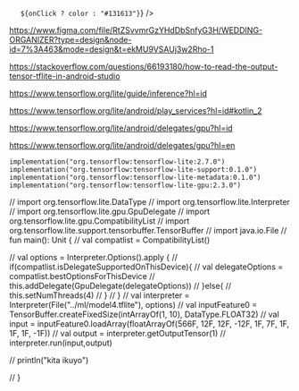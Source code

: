 <svg
        width="20"
        height="22"
        viewBox="0 0 20 22"
        stroke="none"
        xmlns="http://www.w3.org/2000/svg"
      >
        <path
          d="M0.500397 7.86013L9.5004 13.0601C9.65242 13.1479 9.82486 13.1941 10.0004 13.1941C10.1759 13.1941 10.3484 13.1479 10.5004 13.0601L19.5004 7.86013C19.6515 7.77287 19.7772 7.64758 19.8649 7.49671C19.9526 7.34584 19.9993 7.17464 20.0004 7.00013C20.0011 6.82392 19.9552 6.65065 19.8674 6.49787C19.7796 6.3451 19.653 6.21823 19.5004 6.13013L10.5004 0.940127C10.3484 0.852359 10.1759 0.806152 10.0004 0.806152C9.82486 0.806152 9.65242 0.852359 9.5004 0.940127L0.500397 6.13013C0.347792 6.21823 0.221178 6.3451 0.133375 6.49787C0.0455716 6.65065 -0.000302856 6.82392 0.000396711 7.00013C0.00145008 7.17464 0.0481556 7.34584 0.135871 7.49671C0.223587 7.64758 0.349259 7.77287 0.500397 7.86013ZM10.0004 3.00013L17.0004 7.00013L10.0004 11.0001L3.0004 7.00013L10.0004 3.00013ZM18.5004 10.1701L10.0004 15.0001L1.5004 10.1301C1.38626 10.064 1.26018 10.0211 1.1294 10.0039C0.998619 9.98676 0.865733 9.99561 0.738393 10.03C0.611053 10.0644 0.491775 10.1236 0.387428 10.2043C0.283081 10.285 0.195727 10.3855 0.130397 10.5001C2.43336e-05 10.7297 -0.0342419 11.0016 0.0350749 11.2564C0.104392 11.5112 0.271665 11.7282 0.500397 11.8601L9.5004 17.0601C9.65242 17.1479 9.82486 17.1941 10.0004 17.1941C10.1759 17.1941 10.3484 17.1479 10.5004 17.0601L19.5004 11.8601C19.7291 11.7282 19.8964 11.5112 19.9657 11.2564C20.035 11.0016 20.0008 10.7297 19.8704 10.5001C19.8051 10.3855 19.7177 10.285 19.6134 10.2043C19.509 10.1236 19.3897 10.0644 19.2624 10.03C19.1351 9.99561 19.0022 9.98676 18.8714 10.0039C18.7406 10.0211 18.6145 10.064 18.5004 10.1301V10.1701ZM18.5004 14.1701L10.0004 19.0001L1.5004 14.1301C1.38626 14.064 1.26018 14.0211 1.1294 14.0039C0.998619 13.9868 0.865733 13.9956 0.738393 14.03C0.611053 14.0644 0.491775 14.1236 0.387428 14.2043C0.283081 14.285 0.195727 14.3855 0.130397 14.5001C2.43336e-05 14.7297 -0.0342419 15.0016 0.0350749 15.2564C0.104392 15.5112 0.271665 15.7282 0.500397 15.8601L9.5004 21.0601C9.65242 21.1479 9.82486 21.1941 10.0004 21.1941C10.1759 21.1941 10.3484 21.1479 10.5004 21.0601L19.5004 15.8601C19.7291 15.7282 19.8964 15.5112 19.9657 15.2564C20.035 15.0016 20.0008 14.7297 19.8704 14.5001C19.8051 14.3855 19.7177 14.285 19.6134 14.2043C19.509 14.1236 19.3897 14.0644 19.2624 14.03C19.1351 13.9956 19.0022 13.9868 18.8714 14.0039C18.7406 14.0211 18.6145 14.064 18.5004 14.1301V14.1701Z"
          fill={`${onClick ? color : "#131613"}`}
        />
      </svg>

https://www.figma.com/file/RtZSvvmrGzYHdDbSnfyG3H/WEDDING-ORGANIZER?type=design&node-id=7%3A463&mode=design&t=ekMU9VSAUj3w2Rho-1

https://stackoverflow.com/questions/66193180/how-to-read-the-output-tensor-tflite-in-android-studio

https://www.tensorflow.org/lite/guide/inference?hl=id

https://www.tensorflow.org/lite/android/play_services?hl=id#kotlin_2

https://www.tensorflow.org/lite/android/delegates/gpu?hl=id


https://www.tensorflow.org/lite/android/delegates/gpu?hl=en


    implementation("org.tensorflow:tensorflow-lite:2.7.0")
    implementation("org.tensorflow:tensorflow-lite-support:0.1.0")
    implementation("org.tensorflow:tensorflow-lite-metadata:0.1.0")
    implementation("org.tensorflow:tensorflow-lite-gpu:2.3.0")

// import org.tensorflow.lite.DataType
// import org.tensorflow.lite.Interpreter
// import org.tensorflow.lite.gpu.GpuDelegate
// import org.tensorflow.lite.gpu.CompatibilityList
// import org.tensorflow.lite.support.tensorbuffer.TensorBuffer
// import java.io.File
// fun main(): Unit {
//     val compatlist = CompatibilityList()

//     val options = Interpreter.Options().apply {
//         if(compatlist.isDelegateSupportedOnThisDevice){
//             val delegateOptions = compatlist.bestOptionsForThisDevice
//             this.addDelegate(GpuDelegate(delegateOptions))
//         }else{
//             this.setNumThreads(4)
//         }
//     }
//     val interpreter = Interpreter(File("../ml/model4.tflite"), options)
//     val inputFeature0 = TensorBuffer.createFixedSize(intArrayOf(1, 10), DataType.FLOAT32)
//     val input =  inputFeature0.loadArray(floatArrayOf(566F, 12F, 12F, -12F, 1F, 7F, 1F, 1F, 1F, -1F))
//     val output = interpreter.getOutputTensor(1)
//     interpreter.run(input,output)

//     println("kita ikuyo")

// }
